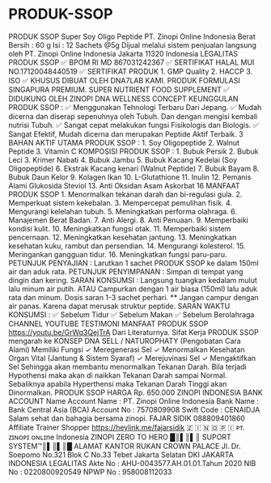 # PRODUK-SSOP
PRODUK SSOP Super Soy Oligo Peptide PT. Zinopi Online Indonesia  Berat Bersih : 60 g Isi : 12 Sachets @5g  Dijual melalui sistem penjualan langsung oleh PT. Zinopi Online Indonesia Jakarta 11320 Indonesia  LEGALITAS PRODUK SSOP ✅ BPOM RI MD 867031242367 ✅ SERTIFIKAT HALAL MUI NO.17120048440519 ✅ SERTIFIKAT PRODUK 1. GMP Quality 2. HACCP 3. ISO  ✅ KHUSUS DIBUAT OLEH DNA7LAB KAMI. PRODUK FORMULASI SINGAPURA PREMIUM. SUPER NUTRIENT FOOD SUPPLEMENT ✅ DIDUKUNG OLEH ZINOPI DNA WELLNESS CONCEPT  KEUNGGULAN PRODUK SSOP : ✅ Menggunakan Tehnologi Terbaru Dari Jepang. ✅ Mudah dicerna dan diserap sepenuhnya oleh Tubuh. Dan dengan mengisi kembali nutrisi Tubuh. ✅ Sangat cepat melakukan fungsi Fisikologis dan Biologis. ✅ Sangat Efektif, Mudah dicerna dan merupakan Peptide Aktif Terbaik.  3 BAHAN AKTIF UTAMA PRODUK SSOP : 1. Soy Oligopeptide 2. Walnut Peptide 3. Vitamin C  KOMPOSISI PRODUK SSOP : 1. Bubuk Persik 2. Bubuk Leci 3. Krimer Nabati 4. Bubuk Jambu 5. Bubuk Kacang Kedelai (Soy Oligopeptide) 6. Ekstrak Kacang kenari (Walnut Peptide) 7. Bubuk Bayam 8. Bubuk Daun Kelor 9. Kolagen Ikan 10. L-Glutathione 11. Inulin 12. Pemanis Alami Glukosida Steviol 13. Anti Oksidan Asam Askorbat  16 MANFAAT PRODUK SSOP 1. Menormalkan tekanan darah dan bi-regulasi gula. 2. Memperkuat sistem kekebalan. 3. Mempercepat pemulihan fisik. 4. Mengurangi kelelahan tubuh. 5. Meningkatkan performa olahraga. 6. Manajemen Berat Badan. 7. Anti Alergi. 8. Anti Penuaan.  9. Memperbaiki kondisi kulit. 10. Meningkatkan fungsi otak. 11. Memperbaiki sistem pencernaan. 12. Meningkatkan kesehatan jantung. 13. Meningkatkan kesehatan kuku, rambut dan persendian. 14. Mengurangi kolesterol. 15. Meringankan gangguan tidur. 16. Meningkatkan fungsi paru-paru.  PETUNJUK PENYAJIAN : Larutkan 1 sachet PRODUK SSOP ke dalam 150ml air dan aduk rata.  PETUNJUK PENYIMPANAN : Simpan di tempat yang dingin dan kering.  SARAN KONSUMSI : Langsung tuangkan kedalam mulut lalu minum air putih. ATAU Campurkan dengan 1 air biasa (150ml) lalu aduk rata dan minum. Dosis saran 1-3 sachet perhari. ** Jangan campur dengan air panas. Karena dapat merusak struktur peptide.  SARAN WAKTU KONSUMSI : ✅ Sebelum Tidur ✅ Sebelum Makan ✅ Sebelum Berolahraga  CHANNEL YOUTUBE TESTIMONI MANFAAT PRODUK SSOP https://youtu.be/GrWq3QejTrA   Dari Literaturnya. Sifat Kerja PRODUK SSOP mengarah ke KONSEP DNA SELL / NATUROPHATY (Pengobatan Cara Alami) Memiliki Fungsi ✓ Meregenerasi Sel ✓ Menormalkan Kesehatan Organ Vital (Jantung &amp; Sistem Syaraf) ✓ Merejuvinasi Sel ✓ Mengaktifkan Sel Sehingga akan membantu menormalkan Tekanan Darah. Bila terjadi Hypothensi maka akan di naikkan Tekanan Darah sampai Normal. Sebaliknya apabila Hyperthensi maka Tekanan Darah Tinggi akan Dinormalkan.  PRODUK SSOP HARGA Rp. 650.000  ZINOPI INDONESIA BANK ACCOUNT Name Account Name : PT. Zinopi Online Indonesia Bank Name : Bank Central Asia (BCA) Account No : 7570809908 Swift Code : CENAIDJA  Salam sehat dan bahagia bersama zinopi. FAJAR SIDIK 088809401860 Affiliate Trainer Shopper https://heylink.me/fajarsidik  🇿 🇮 🇳 🇴 🇵 🇮  ᴘᴛ. ᴢɪɴᴏᴘɪ ᴏɴʟɪne Indonesia ZINOPI ZERO TO HERO █║▌║▌║ SUPORT SYSTEM™║▌║▌║█  ALAMAT KANTOR RUKAN CROWN PALACE Jl. Dr. Soepomo No.321  Blok C No.33 Tebet  Jakarta Selatan DKI JAKARTA  INDONESIA  LEGALITAS Akte No : AHU-0043577.AH.01.01.Tahun 2020 NIB No : 0220800920549 NPWP No : 958008112033
